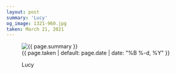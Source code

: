 ```yaml
---
layout: post
summary: 'Lucy'
og_image: 1321-960.jpg
taken: March 21, 2021
---
```


<figure class="post">
 <img alt="{{ page.summary }}" sizes="(min-width: 700px) 50vw, calc(100vw - 2rem)" src="{{ site.assets_url }}/1321-480.jpg" srcset="{{ site.assets_url }}/1321-240.jpg 240w, {{ site.assets_url }}/1321-480.jpg 480w, {{ site.assets_url }}/1321-720.jpg 720w, {{ site.assets_url }}/1321-960.jpg 960w"/>
 <figcaption>
  <time>
   {{ page.taken | default: page.date | date: "%B %-d, %Y" }}
  </time>
  <p>
   Lucy
  </p>
 </figcaption>
</figure>
